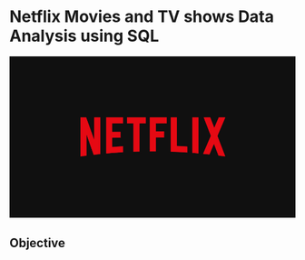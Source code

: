 # Netflix Movies and TV shows Data Analysis using SQL

![Netflix Logo](https://github.com/shiva6200/netflix_sql_/blob/main/BrandAssets_Logos_01-Wordmark.jpg)

## Objective
